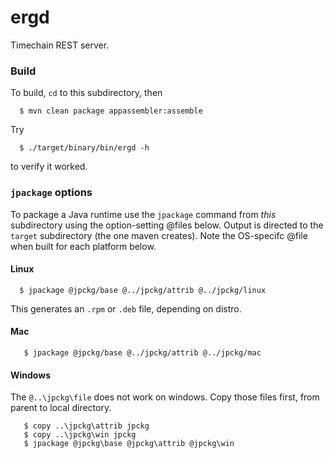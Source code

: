 ergd
=====

Timechain REST server.

### Build

To build, `cd` to this subdirectory, then

>
      $ mvn clean package appassembler:assemble

Try

>
      $ ./target/binary/bin/ergd -h

to verify it worked.


### `jpackage` options

To package a Java runtime use the `jpackage` command from *this* subdirectory
using the option-setting @files below.
Output is directed to the `target` subdirectory (the one maven creates).
Note the OS-specifc @file when built for each platform below.


#### Linux

>
      $ jpackage @jpckg/base @../jpckg/attrib @../jpckg/linux

This generates an `.rpm` or `.deb` file, depending on distro.

#### Mac

>
       $ jpackage @jpckg/base @../jpckg/attrib @../jpckg/mac

#### Windows

The `@..\jpckg\file` does not work on windows. Copy those files first, from parent to local directory.

>
       $ copy ..\jpckg\attrib jpckg
       $ copy ..\jpckg\win jpckg
       $ jpackage @jpckg\base @jpckg\attrib @jpckg\win



